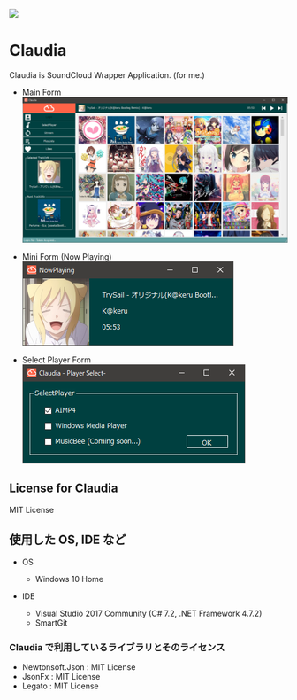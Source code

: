 [![](http://img.shields.io/badge/license-MIT-blue.svg)](./LICENSE)
# Claudia
Claudia is SoundCloud Wrapper Application. (for me.)

- Main Form
![sample-wip](sample-wip.png)

- Mini Form (Now Playing)
![sample-wip2](sample-wip2.png)

- Select Player Form
![sample-wip3](sample-wip3.png)

## License for Claudia
MIT License

## 使用した OS, IDE など
- OS
  - Windows 10 Home

- IDE  
  - Visual Studio 2017 Community (C# 7.2, .NET Framework 4.7.2)
  - SmartGit
  
### Claudia で利用しているライブラリとそのライセンス
- Newtonsoft.Json : MIT License
- JsonFx : MIT License
- Legato : MIT License
